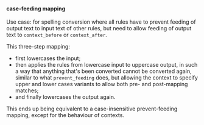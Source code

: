 #### case-feeding mapping

Use case: for spelling conversion where all rules have to prevent feeding of
output text to input text of other rules, but need to allow feeding of output
text to `context_before` or `context_after`.

This three-step mapping:
 - first lowercases the input;
 - then applies the rules from lowercase input to uppercase output, in such a
   way that anything that's been converted cannot be converted again, similar to
   what `prevent_feeding` does, but allowing the context to specify upper and
   lower cases variants to allow both pre- and post-mapping matches;
 - and finally lowercases the output again.

This ends up being equivalent to a case-insensitive prevent-feeding mapping,
except for the behaviour of contexts.
